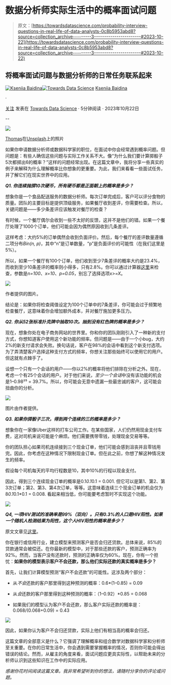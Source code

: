 # 数据分析师实际生活中的概率面试问题

> 原文：[https://towardsdatascience.com/probability-interview-questions-in-real-life-of-data-analysts-0c8b5953abd8?source=collection_archive---------3-----------------------#2023-10-22](https://towardsdatascience.com/probability-interview-questions-in-real-life-of-data-analysts-0c8b5953abd8?source=collection_archive---------3-----------------------#2023-10-22)

## 将概率面试问题与数据分析师的日常任务联系起来

[](https://medium.com/@kseniia.baidina?source=post_page-----0c8b5953abd8--------------------------------)[![Kseniia Baidina](../Images/a6ee80021fb9b319d463006ce5952634.png)](https://medium.com/@kseniia.baidina?source=post_page-----0c8b5953abd8--------------------------------)[](https://towardsdatascience.com/?source=post_page-----0c8b5953abd8--------------------------------)[![Towards Data Science](../Images/a6ff2676ffcc0c7aad8aaf1d79379785.png)](https://towardsdatascience.com/?source=post_page-----0c8b5953abd8--------------------------------) [Kseniia Baidina](https://medium.com/@kseniia.baidina?source=post_page-----0c8b5953abd8--------------------------------)

·

[关注](https://medium.com/m/signin?actionUrl=https%3A%2F%2Fmedium.com%2F_%2Fsubscribe%2Fuser%2F74b02464564b&operation=register&redirect=https%3A%2F%2Ftowardsdatascience.com%2Fprobability-interview-questions-in-real-life-of-data-analysts-0c8b5953abd8&user=Kseniia+Baidina&userId=74b02464564b&source=post_page-74b02464564b----0c8b5953abd8---------------------post_header-----------) 发表在 [Towards Data Science](https://towardsdatascience.com/?source=post_page-----0c8b5953abd8--------------------------------) · 5分钟阅读 · 2023年10月22日[](https://medium.com/m/signin?actionUrl=https%3A%2F%2Fmedium.com%2F_%2Fvote%2Ftowards-data-science%2F0c8b5953abd8&operation=register&redirect=https%3A%2F%2Ftowardsdatascience.com%2Fprobability-interview-questions-in-real-life-of-data-analysts-0c8b5953abd8&user=Kseniia+Baidina&userId=74b02464564b&source=-----0c8b5953abd8---------------------clap_footer-----------)

--

[](https://medium.com/m/signin?actionUrl=https%3A%2F%2Fmedium.com%2F_%2Fbookmark%2Fp%2F0c8b5953abd8&operation=register&redirect=https%3A%2F%2Ftowardsdatascience.com%2Fprobability-interview-questions-in-real-life-of-data-analysts-0c8b5953abd8&source=-----0c8b5953abd8---------------------bookmark_footer-----------)![](../Images/088890fd4b59e6ee8c392f33701bb03c.png)

[Thomas](https://unsplash.com/@tee833)在[Unsplash](https://unsplash.com/photos/a-close-up-of-a-bunch-of-buttons-on-a-table-0n7_eiAQZwA)上的照片

如果你申请数据分析师或数据科学家的职位，在面试中你会经常遇到概率问题。但问题是：有些人确信这些问题与实际工作关系不大。像“为什么我们要计算掷骰子5次都掷出6的概率？”这样的问题经常出现。在这篇文章中，我将分享一些真实的例子来解释为什么理解概率比你想象的更重要。为此，我们来看看一些面试任务，并了解它们在现实世界中的应用。

***Q1\. 你连续抛掷10次硬币，所有硬币都是正面朝上的概率是多少？***

想象你是一个食品配送服务的数据分析师。每次订单完成后，客户可以评分食物的质量。团队的主要目标是提供顶级服务，如果餐厅收到差评，你需要检查。所以，关键问题是——多少条差评应该触发对餐厅的检查？

有时候，一个餐厅偶尔会收到一些不太好的反馈，这并不是他们的错。如果一个餐厅处理了1000个订单，他们可能会因为偶然原因收到几条差评。

这样考虑：大约5%的订单偶然会收到负面评价。然后，每个餐厅的差评数量遵循二项分布*Bin(n, p)*，其中“n”是订单数量，“p”是负面评价的可能性（在我们这里是5%）。

所以，如果一个餐厅有100个订单，他们收到至少7条差评的概率大约是23.4%，而收到至少10条差评的概率则小得多，只有2.8%。你可以通过计算器[这里](https://homepage.divms.uiowa.edu/~mbognar/applets/bin.html)来检查，参数是*n=100*、*x=10*、*p=0.05*，别忘了选择选项*x>=X*。

![](../Images/a67179d740a927145606ef2ad58d8b5b.png)

作者提供的图片。

结论是：如果你将检查阈值设定为100个订单中的7条差评，你可能会过于频繁地检查餐厅，这意味着你会增加额外成本，并对餐厅施加更多压力。

***Q2\. 你从52张标准扑克牌中抽取10次。抽到没有红色牌的概率是多少？***

现在，想象你处在电子商务网站的世界里。你和你的团队刚刚引入了一种新的支付方式，你想知道客户使用这个新功能的频率。但问题是——由于一个小bug，大约2%的新支付请求会失败。换句话说，客户在98%的会话中看到这个新支付选项。为了弄清楚客户选择这种支付方式的频率，你想关注那些始终可以使用它的用户。但这就有点棘手了。

设想一个只有一个会话的用户——你以2%的概率将他们排除在分析之外。现在，考虑一个有25个会话的用户。对于他们来说，*至少一个会话*中没有该功能的机会是1–0.98²⁵ = 39.7%。所以，你可能会无意中遗漏一些最忠诚的客户，这可能会扭曲你的分析。

![](../Images/9626b75b67f57412d03af33747441658.png)

图片由作者提供。

***Q3\. 如果你掷骰子三次，得到两个连续的三的概率是多少？***

想象你在一家像Uber这样的打车公司工作。在某些国家，人们仍然用现金支付车费，这对司机来说可能是个麻烦。他们需要携带零钱，处理现金交易等等。

你的团队担心如果司机连续接到三个现金订单，他们可能会感到沮丧并且零钱用完。因此，你考虑在这种情况下限制现金订单。但在此之前，你想了解这种情况发生的频率。

假设每个司机每天的平均行程数是10，其中10%的行程以现金支付。

因此，得到三个连续现金订单的概率是0.1*0.1*0.1 = 0.001\. 但它可以是第1、第2、第3次订单；第2、第3、第4次订单，等等。这意味着连续三个现金订单的机会仅为8*0.1*0.1*0.1 = 0.008\. 看起来相当低，你可能要考虑暂时不实现这个功能。

![](../Images/cec314d785898023edd61f539d47ec6c.png)

***Q4, 一项HIV测试的准确率是99%（双向）。只有0.3%的人口是HIV阳性。如果一个随机人检测结果为阳性，这个人HIV阳性的概率是多少？***

原文文章见[这里](/14-probability-problems-for-acing-data-science-interviews-3735025a6425)。

你在银行或信用行业，建立模型来预测客户是否会归还贷款。总体来说，85%的贷款通常会被偿还。在你最新的模型中，对于那些还款的客户，预测正确率为92%。然而，当客户没有还款时，预测的正确率仅为60%。现在，你有一个担忧：**如果你的模型表示客户不会还款，那么他们实际还款的真实概率是多少？**

首先，让我们计算模型预测“客户不会还款”的可能性。这涉及两个部分：

+   从*不会*还款的客户那里得到这种预测的概率：0.6*(1–0.85) = 0.09

+   从*会*还款的客户那里得到这种预测的概率：（1–0.92）*0.85 = 0.068

+   如果我们的模型认为客户不会还款，那么客户实际还款的概率是：0.068/(0.068+0.09) = 0.43

![](../Images/27af7e3a574742fdb10fad0cac857b15.png)

因此，如果你认为客户不会归还贷款，实际上他们有相当高的概率会归还。

这篇文章的全部意义是什么？它强调了理解概率和组合数学对数据科学家和分析师至关重要。在你的日常生活中，你会遇到需要掌握概率的情况，否则你可能会得出错误的结论。然而，从雇主的角度来看，面试问题应更具实际性，以帮助未来的分析师认识到这些知识在工作中的实际应用。

*感谢你花时间阅读这篇文章。我非常希望听到你的想法，请随时分享你的评论或问题。*
